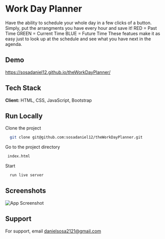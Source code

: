 
# Work Day Planner

Have the ability to schedule your whole day in a few clicks of a button. Simply, put the arrangments you have every hour and save it! 
RED = Past Time
GREEN = Current Time
BLUE = Future Time
These featues make it as easy just to look up at the schedule and see what you have next in the agenda.
## Demo

https://sosadaniel12.github.io/theWorkDayPlanner/



## Tech Stack

**Client:** HTML, CSS, JavaScript, Bootstrap



## Run Locally

Clone the project

```bash
  git clone git@github.com:sosadaniel12/theWorkDayPlanner.git
```

Go to the project directory

```bash
 index.html
```

Start 

```bash
  run live server
```


## Screenshots

![App Screenshot](https://danielsosa2121.nimbusweb.me/box/attachment/6506390/58dgipf16yg5mnyex46m/D6IdQyDSqLpY51E4/screenshot-sosadaniel12.github.io-2022.01.18-14_17_10.png)


## Support

For support, email danielsosa2121@gmail.com

